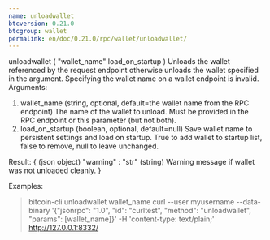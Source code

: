 ```yaml
---
name: unloadwallet
btcversion: 0.21.0
btcgroup: wallet
permalink: en/doc/0.21.0/rpc/wallet/unloadwallet/
---
```


unloadwallet ( "wallet_name" load_on_startup )
Unloads the wallet referenced by the request endpoint otherwise unloads the wallet specified in the argument.
Specifying the wallet name on a wallet endpoint is invalid.
Arguments:
1. wallet_name        (string, optional, default=the wallet name from the RPC endpoint) The name of the wallet to unload. Must be provided in the RPC endpoint or this parameter (but not both).
2. load_on_startup    (boolean, optional, default=null) Save wallet name to persistent settings and load on startup. True to add wallet to startup list, false to remove, null to leave unchanged.

Result:
{                       (json object)
  "warning" : "str"     (string) Warning message if wallet was not unloaded cleanly.
}

Examples:
> bitcoin-cli unloadwallet wallet_name
> curl --user myusername --data-binary '{"jsonrpc": "1.0", "id": "curltest", "method": "unloadwallet", "params": [wallet_name]}' -H 'content-type: text/plain;' http://127.0.0.1:8332/


